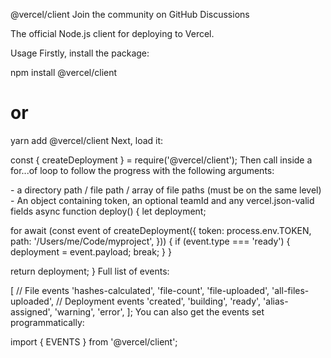 @vercel/client
Join the community on GitHub Discussions

The official Node.js client for deploying to Vercel.

Usage
Firstly, install the package:

npm install @vercel/client
# or
yarn add @vercel/client
Next, load it:

const { createDeployment } = require('@vercel/client');
Then call inside a for...of loop to follow the progress with the following arguments:

<path> - a directory path / file path / array of file paths (must be on the same level)
<options> - An object containing token, an optional teamId and any vercel.json-valid fields
async function deploy() {
  let deployment;

  for await (const event of createDeployment({
    token: process.env.TOKEN,
    path: '/Users/me/Code/myproject',
  })) {
    if (event.type === 'ready') {
      deployment = event.payload;
      break;
    }
  }

  return deployment;
}
Full list of events:

[
  // File events
  'hashes-calculated',
  'file-count',
  'file-uploaded',
  'all-files-uploaded',
  // Deployment events
  'created',
  'building',
  'ready',
  'alias-assigned',
  'warning',
  'error',
];
You can also get the events set programmatically:

import { EVENTS } from '@vercel/client';
